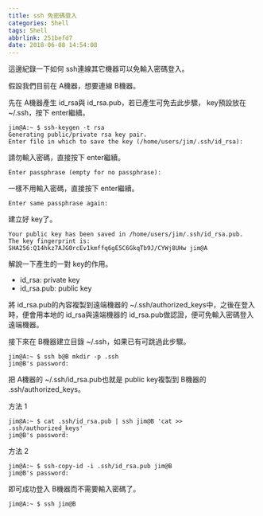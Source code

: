 ```yaml
---
title: ssh 免密碼登入
categories: Shell
tags: Shell
abbrlink: 251befd7
date: 2018-06-08 14:54:08
---
```



這邊紀錄一下如何 ssh連線其它機器可以免輸入密碼登入。

假設我們目前在 A機器，想要連線 B機器。

先在 A機器產生 id_rsa與 id_rsa.pub，若已產生可免去此步驟， key預設放在 ~/.ssh，按下 enter繼續。

    jim@A:~ $ ssh-keygen -t rsa
    Generating public/private rsa key pair.
    Enter file in which to save the key (/home/users/jim/.ssh/id_rsa):


請勿輸入密碼，直接按下 enter繼續。

    Enter passphrase (empty for no passphrase):

一樣不用輸入密碼，直接按下 enter繼續。

    Enter same passphrase again:

建立好 key了。

    Your public key has been saved in /home/users/jim/.ssh/id_rsa.pub.
    The key fingerprint is:
    SHA256:Q14hkz7AJG0rcEv1kmffq6gE5C6GkqTb9J/CYWj8UHw jim@A

解說一下產生的一對 key的作用。

* id_rsa: private key
* id_rsa.pub: public key

將 id_rsa.pub的內容複製到遠端機器的 ~/.ssh/authorized_keys中，之後在登入時，便會用本地的 id_rsa與遠端機器的 id_rsa.pub做認證，便可免輸入密碼登入遠端機器。

接下來在 B機器建立目錄 ~/.ssh，如果已有可跳過此步驟。

    jim@A:~ $ ssh b@B mkdir -p .ssh
    jim@B's password:

把 A機器的 ~/.ssh/id_rsa.pub也就是 public key複製到 B機器的 .ssh/authorized_keys。

方法 1

    jim@A:~ $ cat .ssh/id_rsa.pub | ssh jim@B 'cat >> .ssh/authorized_keys'
    jim@B's password:

方法 2

    jim@A:~ $ ssh-copy-id -i .ssh/id_rsa.pub jim@B
    jim@B's password:

即可成功登入 B機器而不需要輸入密碼了。

    jim@A:~ $ ssh jim@B
